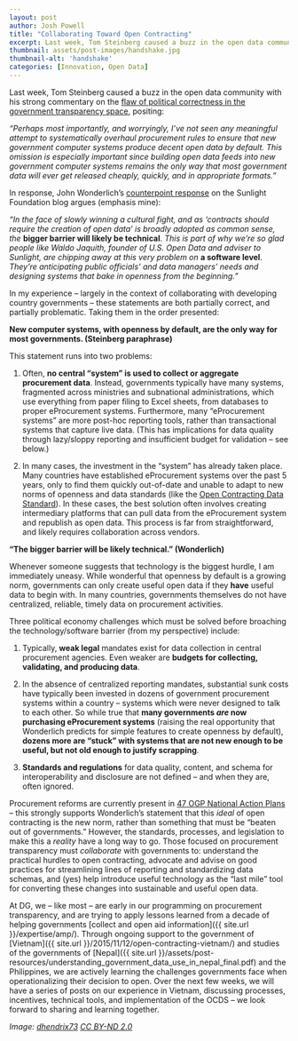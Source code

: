 ```yaml
---
layout: post
author: Josh Powell
title: "Collaborating Toward Open Contracting"
excerpt: Last week, Tom Steinberg caused a buzz in the open data community with his strong commentary on...
thumbnail: assets/post-images/handshake.jpg
thumbnail-alt: 'handshake'
categories: [Innovation, Open Data]
---
```


Last week, Tom Steinberg caused a buzz in the open data community with his strong commentary on the [flaw of political correctness in the government transparency space](http://civichall.org/civicist/over-politeness-is-the-fatal-flaw-in-the-open-data-movement/), positing:

  *“Perhaps most importantly, and worryingly, I’ve not seen any meaningful attempt to systematically overhaul procurement rules to ensure that new government computer systems produce decent open data by default. This omission is especially important since building open data feeds into new government computer systems remains the only way that most government data will ever get released cheaply, quickly, and in appropriate formats.”*

In response, John Wonderlich’s [counterpoint response](http://sunlightfoundation.com/blog/2016/04/27/the-false-choice-between-criticism-and-collaboration/) on the Sunlight Foundation blog argues (emphasis mine):  

  *“In the face of slowly winning a cultural fight, and as ‘contracts should require the creation of open data’ is broadly adopted as common sense, the* **bigger barrier will likely be technical**. *This is part of why we’re so glad people like Waldo Jaquith, founder of U.S. Open Data and adviser to Sunlight, are chipping away at this very problem on* **a software level**. *They’re anticipating public officials’ and data managers’ needs and designing systems that bake in openness from the beginning.”*

In my experience – largely in the context of collaborating with developing country governments – these statements are both partially correct, and partially problematic. Taking them in the order presented:

**New computer systems, with openness by default, are the only way for most governments. (Steinberg paraphrase)**

This statement runs into two problems:

1. Often, **no central “system” is used to collect or aggregate procurement data**. Instead, governments typically have many systems, fragmented across ministries and subnational administrations, which use everything from paper filing to Excel sheets, from databases to proper eProcurement systems. Furthermore, many “eProcurement systems” are more post-hoc reporting tools, rather than transactional systems that capture live data. (This has implications for data quality through lazy/sloppy reporting and insufficient budget for validation – see below.)

2. In many cases, the investment in the “system” has already taken place. Many countries have established eProcurement systems over the past 5 years, only to find them quickly out-of-date and unable to adapt to new norms of openness and data standards (like the [Open Contracting Data Standard](http://standard.open-contracting.org/latest/en/)). In these cases, the best solution often involves creating intermediary platforms that can pull data from the eProcurement system and republish as open data. This process is far from straightforward, and likely requires collaboration across vendors.

**“The bigger barrier will be likely technical.” (Wonderlich)**

Whenever someone suggests that technology is the biggest hurdle, I am immediately uneasy. While wonderful that openness by default is a growing norm, governments can only create useful open data if they **have** useful data to begin with. In many countries, governments themselves do not have centralized, reliable, timely data on procurement activities. 

Three political economy challenges which must be solved before broaching the technology/software barrier (from my perspective) include:

1. Typically, **weak legal** mandates exist for data collection in central procurement agencies. Even weaker are **budgets for collecting, validating, and producing data**. 

2. In the absence of centralized reporting mandates, substantial sunk costs have typically been invested in dozens of government procurement systems within a country – systems which were never designed to talk to each other. So while true that **many governments *are* now purchasing eProcurement systems** (raising the real opportunity that Wonderlich predicts for simple features to create openness by default), **dozens more are “stuck” with systems that are not new enough to be useful, but not old enough to justify scrapping**.

3. **Standards and regulations** for data quality, content, and schema for interoperability and disclosure are not defined – and when they are, often ignored.

Procurement reforms are currently present in [47 OGP National Action Plans](http://www.opengovpartnership.org/blog/georg-neumann/2016/03/28/great-ideas-ogp-action-plans-open-contracting) – this strongly supports Wonderlich’s statement that this *ideal* of open contracting is the new norm, rather than something that must be “beaten out of governments.” However, the standards, processes, and legislation to make this a *reality* have a long way to go. Those focused on procurement transparency must *collaborate* with governments to: understand the practical hurdles to open contracting, advocate and advise on good practices for streamlining lines of reporting and standardizing data schemas, and (yes) help introduce useful technology as the “last mile” tool for converting these changes into sustainable and useful open data.

At DG, we – like most – are early in our programming on procurement transparency, and are trying to apply lessons learned from a decade of helping governments [collect and open aid information]({{ site.url }}/expertise/amp/). Through ongoing support to the government of [Vietnam]({{ site.url }}/2015/11/12/open-contracting-vietnam/) and studies of the governments of [Nepal]({{ site.url }}/assets/post-resources/understanding_government_data_use_in_nepal_final.pdf) and the Philippines, we are actively learning the challenges governments face when operationalizing their decision to open. Over the next few weeks, we will have a series of posts on our experience in Vietnam, discussing processes, incentives, technical tools, and implementation of the OCDS – we look forward to sharing and learning together. 

*Image: [dhendrix73](https://www.flickr.com/photos/dhendrix/6644037141/) [CC BY-ND 2.0](https://creativecommons.org/licenses/by-nd/2.0/)*
